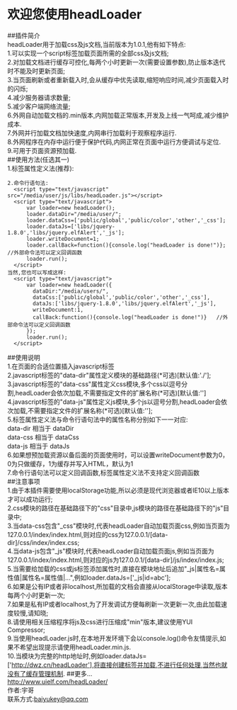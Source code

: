 欢迎您使用headLoader
===
##插件简介<br>
    headLoader用于加载css及js文档,当前版本为1.0.1,他有如下特点:<br>
    1.可以实现一个script标签加载页面所需的全部css及js文档;<br>
    2.对加载文档进行缓存可控化,每两个小时更新一次(需要设置参数),防止版本迭代时不能及时更新页面;<br>
    3.当页面刷新或者重新载入时,会从缓存中优先读取,缩短响应时间,减少页面载入时的闪烁;<br>
    4.减少服务器请求数量;<br>
    5.减少客户端网络流量;<br>
    6.外网自动加载文档的.min版本,内网加载正常版本,开发及上线一气呵成,减少维护成本.<br>
    7.外网并行加载文档加快速度,内网串行加载利于观察程序运行.<br>
    8.外网程序在内存中运行便于保护代码,内网正常在页面中运行方便调试与定位.<br>
    9.可用于页面资源预加载.<br>
##使用方法(任选其一)<br>
    1.标签属性定义法(推荐):<br>
      <script type="text/javascript" data-dir="/media/user/" data-css="public/global,public/color,other,_css" data-js="libs/jquery-3.1.0,libs/jquery.elfAlert,_js" src="/media/user/js.min/libs/headLoader.min.js"></script>
        
    2.命令行语句法:
      <script type="text/javascript" src="/media/user/js/libs/headLoader.js"></script>
      <script type="text/javascript">
          var loader=new headLoader();
          loader.dataDir="/media/user/";
          loader.dataCss=['public/global','public/color','other','_css'];
          loader.dataJs=['libs/jquery-1.8.0','libs/jquery.elfAlert','_js'];
          loader.writeDocument=1;
          loader.callBack=function(){console.log("headLoader is done!")};   //外部命令法可以定义回调函数
          loader.run();
      </script>
    当然,您也可以写成这样:
      <script type="text/javascript">
          var loader=new headLoader({
            dataDir:"/media/users/",
            dataCss:['public/global','public/color','other','_css'],
            dataJs:['libs/jquery-1.8.0','libs/jquery.elfAlert','_js'],
            writeDocument:1,
            callBack:function(){console.log("headLoader is done!")}   //外部命令法可以定义回调函数
          });
          loader.run();
      </script>
##使用说明<br>
    1.在页面的合适位置插入javascript标签<br>
    2.javascript标签的"data-dir"属性定义模块的基础路径(*可选)[默认值:'./'];<br>
    3.javascript标签的"data-css"属性定义css模块,多个css以逗号分割,headLoader会依次加载,不需要指定文件的扩展名称(*可选)[默认值:'']<br>
    4.javascript标签的"data-js"属性定义js模块,多个js以逗号分割,headLoader会依次加载,不需要指定文件的扩展名称(*可选)[默认值:''];<br>
    5.标签属性定义法与命令行语句法中的属性名称分别如下一一对应:<br>
        data-dir  相当于 dataDir<br>
        data-css 相当于 dataCss<br>
        data-js    相当于 dataJs<br>
    6.如果想预加载资源以备后面的页面使用时，可以设置writeDocument参数为0，0为只做缓存，1为缓存并写入HTML，默认为1<br>
    7.命令行语句法可以定义回调函数,标签属性定义法不支持定义回调函数<br>
##注意事项<br>
    1.由于本插件需要使用localStorage功能,所以必须是现代浏览器或者IE10以上版本才可以成功运行;<br>
    2.css模块的路径在基础路径下的"css"目录中,js模块的路径在基础路径下的"js"目录中;<br>
    3.当data-css包含"_css"模块时,代表headLoader自动加载页面css,例如当页面为127.0.0.1/index/index.html,则对应的css为127.0.0.1/[data-dir]/css/index/index.css;<br>
    4.当data-js包含"_js"模块时,代表headLoader自动加载页面js,例如当页面为127.0.0.1/index/index.html,则对应的js为127.0.0.1/[data-dir]/js/index/index.js;<br>
    5.当需要给加载的css或js标签添加属性时,直接在模块地址后追加"_js|属性名=属性值|属性名=属性值|...",例如loader.dataJs=['_js|id=abc'];<br>
    6.如果是公有IP或者非localhost,所加载的文档会直接从localStorage中读取,版本每两个小时更新一次;<br>
    7.如果是私有IP或者localhost,为了开发调试方便每刷新一次更新一次,由此加载速度较慢,请知晓;<br>
    8.请使用相关压缩程序将js及css进行压缩成"min"版本,建议使用YUI Compressor;<br>
    9.当使用headLoader.js时,在本地开发环境下会以console.log()命令友情提示,如果不希望出现提示请使用headLoader.min.js.<br>
    10.当模块为完整的http地址时,例如loader.dataJs=['http://dwz.cn/headLoader'],将直接创建标签并加载,不进行任何处理,当然也就没有了缓存管理机制.
##更多...<br>
      http://www.uielf.com/headLoader/<br>
      作者:宇哥<br>
      联系方式:baiyukey@qq.com<br>
